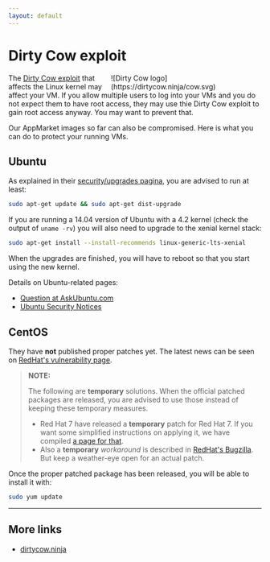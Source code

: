 ```yaml
---
layout: default
---
```


# Dirty Cow exploit

<div style="float:right;max-width:300px;" markdown="1">
![Dirty Cow logo](https://dirtycow.ninja/cow.svg)
</div>

The [Dirty Cow exploit](https://en.wikipedia.org/wiki/Dirty_COW) that affects the Linux kernel may affect your VM. If you allow multiple users to log into your VMs and you do not expect them to have root access, they may use thie Dirty Cow exploit to gain root access anyway. You may want to prevent that.

Our AppMarket images so far can also be compromised. Here is what you can do to protect your running VMs.

## Ubuntu

As explained in their [security/upgrades pagina](https://wiki.ubuntu.com/Security/Upgrades), you are advised to run at least:

```bash
sudo apt-get update && sudo apt-get dist-upgrade
```

If you are running a 14.04 version of Ubuntu with a 4.2 kernel (check the output of `uname -rv`) you will also need to upgrade to the xenial kernel stack:

```bash
sudo apt-get install --install-recommends linux-generic-lts-xenial
```

When the upgrades are finished, you will have to reboot so that you start using the new kernel.

Details on Ubuntu-related pages: 

* [Question at AskUbuntu.com](http://askubuntu.com/questions/839919/what-is-dirty-cow-bug-that-allows-local-user-to-gain-administrative-access)
* [Ubuntu Security Notices](https://www.ubuntu.com/usn/)

## CentOS

They have **not** published proper patches yet. The latest news can be seen on [RedHat's vulnerability page](https://access.redhat.com/security/vulnerabilities/2706661).

> **NOTE:**
>
> The following are **temporary** solutions. When the official patched packages are released, you are advised to use those instead of keeping these temporary measures.
>
> * Red Hat 7 have released a **temporary** patch for Red Hat 7. If you want some simplified instructions on applying it, we have compiled [a page for that](dirtycow_RH7).
> * Also a **temporary** _workaround_ is described in [RedHat's Bugzilla](https://bugzilla.redhat.com/show_bug.cgi?id=1384344#c13). But keep a weather-eye open for an actual patch.

Once the proper patched package has been released, you will be able to install it with:

```bash
sudo yum update
```

---

## More links

* [dirtycow.ninja](https://dirtycow.ninja/)
